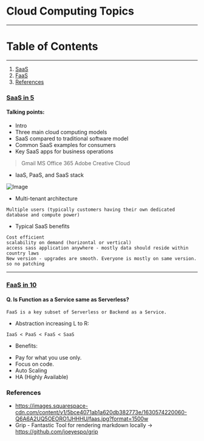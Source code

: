 # Cloud Computing Topics
---
# Table of Contents
---
1. [SaaS](#saas-in-5)
2. [FaaS](#faas-in-10)
2. [References](#references)

### [SaaS in 5](https://www.youtube.com/watch?v=20QUNgFIrK0)

#### Talking points:

- Intro
- Three main cloud computing models
- SaaS compared to traditional software model
- Common SaaS examples for consumers
- Key SaaS apps for business operations
> Gmail
> MS Office 365
> Adobe Creative Cloud
- IaaS, PaaS, and SaaS stack

![Image](https://images.squarespace-cdn.com/content/v1/5bce4071ab1a620db382773e/1630574220060-Q6A6A2UQ5OEORO1JHHHU/faas.jpg?format=1500w)

- Multi-tenant architecture
```
Multiple users (typically customers having their own dedicated database and compute power)
```
- Typical SaaS benefits
```
Cost efficient
scalability on demand (horizontal or vertical)
access sass application anywhere - mostly data should reside within country laws
New version - upgrades are smooth. Everyone is mostly on same version. so no patching
``` 

---
### [FaaS in 10](https://www.youtube.com/watch?v=EOIja7yFScs)

#### Q. Is Function as a Service same as Serverless?
```
FaaS is a key subset of Serverless or Backend as a Service. 
```

- Abstraction increasing L to R:
```
IaaS < PaaS < FaaS < SaaS
```
- Benefits:
* Pay for what you use only.
* Focus on code.
* Auto Scaling
* HA (Highly Available)





### References
* https://images.squarespace-cdn.com/content/v1/5bce4071ab1a620db382773e/1630574220060-Q6A6A2UQ5OEORO1JHHHU/faas.jpg?format=1500w
* Grip - Fantastic Tool for rendering markdown locally -> https://github.com/joeyespo/grip
